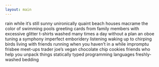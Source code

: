 ```yaml
---
layout: main
---
```

<span>
rain while it’s still sunny
</span>

<span>
unironically quaint beach houses
</span>

<span>
macrame
</span>

<span>
the color of swimming pools
</span>

<span>
greeting cards from family members with excessive glitter
</span>

<span>
t-shirts washed many times
</span>

<span>
a day without a plan
</span>

<span>
an oboe tuning a symphony
</span>

<span>
imperfect emboridery
</span>

<span>
listening
</span>

<span>
waking up to chirping birds
</span>

<span>
living with friends
</span>

<span>
running when you haven’t in a while
</span>

<span>
impromptu frisbee meet-ups
</span>

<span>
trader joe’s vegan chocolate chip cookies
</span>

<span>
friends who help you unpack things
</span>

<span>
statically typed programming languages
</span>

<span>
freshly-washed bedding
</span>

